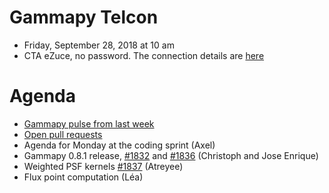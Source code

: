 # Gammapy Telcon

* Friday, September 28, 2018 at 10 am
* CTA eZuce, no password.  The connection details are [here](ezuce.txt)

# Agenda

* [Gammapy pulse from last week](https://github.com/gammapy/gammapy/pulse)
* [Open pull requests](https://github.com/gammapy/gammapy/pulls)
* Agenda for Monday at the coding sprint (Axel)
* Gammapy 0.8.1 release, [#1832](https://github.com/gammapy/gammapy/issues/1832) and [#1836](https://github.com/gammapy/gammapy/pull/1836) (Christoph and Jose Enrique)
* Weighted PSF kernels [#1837](https://github.com/gammapy/gammapy/pull/1837) (Atreyee)
* Flux point computation (Léa) 


